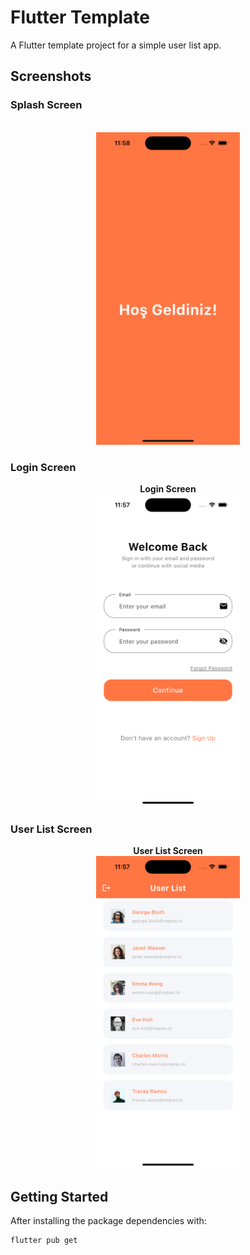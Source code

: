 # Flutter Template

A Flutter template project for a simple user list app.

## Screenshots

### Splash Screen

<div align="center">
  <br />
  <img src="assets/images/splash.png" alt="Splash Screen" height="500" />
</div>

### Login Screen

<div align="center">
  <b>Login Screen</b>
  <br />
  <img src="assets/images/login.png" alt="Login Screen" height="500" />
</div>

### User List Screen

<div align="center">
  <b>User List Screen</b>
  <br />
  <img src="assets/images/user_list.png" alt="User List Screen" height="500" />
</div>

## Getting Started

After installing the package dependencies with:

```bash
flutter pub get
